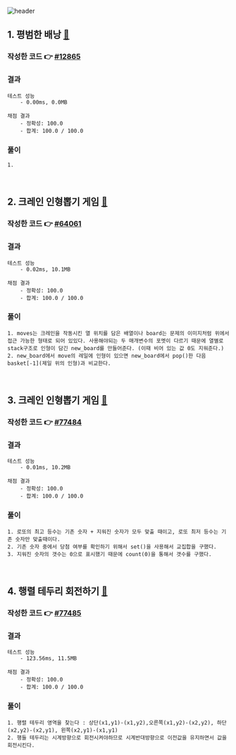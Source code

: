 ![header](https://capsule-render.vercel.app/api?type=waving&color=gradient&height=300&section=header&text=Python%20%EC%95%8C%EA%B3%A0%EB%A6%AC%EC%A6%98%20%EC%8A%A4%ED%84%B0%EB%94%94%207%ED%9A%8C%EC%B0%A8&fontSize=51)


## 1. 평범한 배낭 [🔗](https://www.acmicpc.net/problem/12865)
### 작성한 코드 👉 [#12865](https://github.com/LeeHyunji/python-algorithm/blob/main/7%ED%9A%8C%EC%B0%A8/quiz01_12865.py)

### 결과
    테스트 성능
        - 0.00ms, 0.0MB

    채점 결과
        - 정확성: 100.0
        - 합계: 100.0 / 100.0
### 풀이
    1. 
<br>

## 2. 크레인 인형뽑기 게임 [🔗](https://school.programmers.co.kr/learn/courses/30/lessons/64061)
### 작성한 코드 👉 [#64061](https://github.com/LeeHyunji/python-algorithm/blob/main/7%ED%9A%8C%EC%B0%A8/quiz02_64061.py)

### 결과
    테스트 성능
        - 0.02ms, 10.1MB

    채점 결과
        - 정확성: 100.0
        - 합계: 100.0 / 100.0
### 풀이
    1. moves는 크레인을 작동시킨 열 위치를 담은 배열이나 board는 문제의 이미지처럼 위에서 접근 가능한 형태로 되어 있있다. 사용해야되는 두 매개변수의 포멧이 다르기 때문에 열별로 stack구조로 인형이 담긴 new_board를 만들어준다. (이때 비어 있는 값 0도 지워준다.)
    2. new_board에서 move의 레일에 인형이 있으면 new_board에서 pop()한 다음 basket[-1](제일 위의 인형)과 비교한다.

<br>

## 3. 크레인 인형뽑기 게임 [🔗](https://school.programmers.co.kr/learn/courses/30/lessons/77484)
### 작성한 코드 👉 [#77484](https://github.com/LeeHyunji/python-algorithm/blob/main/7%ED%9A%8C%EC%B0%A8/quiz03_64061.py)

### 결과
    테스트 성능
        - 0.01ms, 10.2MB

    채점 결과
        - 정확성: 100.0
        - 합계: 100.0 / 100.0
### 풀이
    1. 로또의 최고 등수는 기존 숫자 + 지워진 숫자가 모두 맞출 때이고, 로또 최저 등수는 기존 숫자만 맞출때이다.
    2. 기존 숫자 중에서 당첨 여부를 확인하기 위해서 set()을 사용해서 교집합을 구했다.
    3. 지워진 숫자의 갯수는 0으로 표시했기 때문에 count(0)을 통해서 갯수를 구했다.

<br>

## 4. 행렬 테두리 회전하기 [🔗](https://school.programmers.co.kr/learn/courses/30/lessons/77485)
### 작성한 코드 👉 [#77485](https://github.com/LeeHyunji/python-algorithm/blob/main/7%ED%9A%8C%EC%B0%A8/quiz04_77485.py)

### 결과
    테스트 성능
        - 123.56ms, 11.5MB

    채점 결과
        - 정확성: 100.0
        - 합계: 100.0 / 100.0
### 풀이
    1. 행렬 테두리 영역을 찾는다 : 상단(x1,y1)-(x1,y2),오른쪽(x1,y2)-(x2,y2), 하단(x2,y2)-(x2,y1), 왼쪽(x2,y1)-(x1,y1)
    2. 행들 테두리는 시계방향으로 회전시켜야하므로 시계반대방향으로 이전값을 유지하면서 값을 회전시킨다.